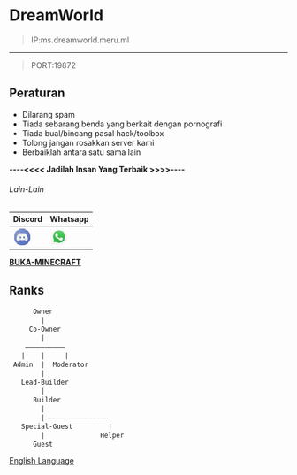 # DreamWorld

>IP:ms.dreamworld.meru.ml
----------------------
>PORT:19872

## Peraturan

- Dilarang spam
- Tiada sebarang benda yang berkait dengan pornografi
- Tiada bual/bincang pasal hack/toolbox
- Tolong jangan rosakkan server kami
- Berbaiklah antara satu sama lain

**----<<<< Jadilah Insan Yang Terbaik >>>>----**

###### Lain-Lain

Discord|Whatsapp
------|-----
[![Discord](https://github.com/JPoisonLegacy/hub-settings/blob/master/images/discord.jpg)](https://discord.gg/ReG8Z57)|[![Whatsapp](https://github.com/JPoisonLegacy/hub-settings/blob/master/images/whatsapp.jpg)](https://chat.whatsapp.com/FRl5TP4rYrI9F7ihhUzmYF)

[**BUKA-MINECRAFT**](http://shorturl.at/DNYZ7)

## Ranks

          Owner
            |
         Co-Owner
            |
        ——————————
       |    |     |
     Admin  |  Moderator
            |
       Lead-Builder
            |
          Builder
            |
            |————————————————
       Special-Guest         |
            |              Helper
          Guest


[English Language](https://github.com/JPoisonLegacy/DreamWorld-Rules)
